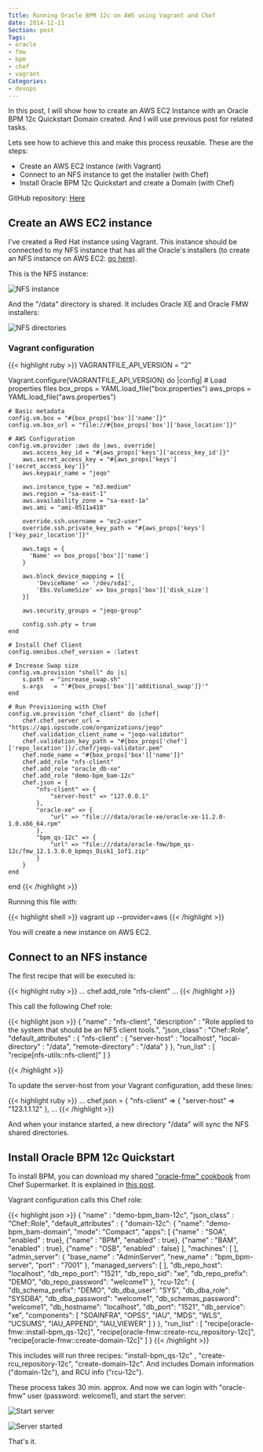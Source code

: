 ```yaml
---
Title: Running Oracle BPM 12c on AWS using Vagrant and Chef
date: 2014-12-11
Section: post
Tags: 
- oracle
- fmw
- bpm
- chef
- vagrant
Categories: 
- devops
---
```


In this post, I will show how to create an AWS EC2 Instance with an Oracle BPM 12c Quickstart Domain created. And I will use previous post for related tasks.

<!--more-->

Lets see how to achieve this and make this process reusable. These are the steps:

- Create an AWS EC2 instance (with Vagrant)
- Connect to an NFS instance to get the installer (with Chef)
- Install Oracle BPM 12c Quickstart and create a Domain (with Chef)

GitHub repository: [Here](https://github.com/jeqo/oracle-bpm-12c-aws)

## Create an AWS EC2 instance

I've created a Red Hat instance using Vagrant. This instance should be connected to my NFS instance that has all the Oracle's installers (to create an NFS instance on AWS EC2: [go here](http://jeqo.github.io/blog/devops/create-nfs-instance-aws/)).

This is the NFS instance:

![NFS instance](/images/2014-12-11-run-bpm-12c-aws/2014-12-11_0836.png "NFS Instance")

And the "/data" directory is shared. It includes Oracle XE and Oracle FMW installers:

![NFS directories](/images/2014-12-11-run-bpm-12c-aws/2014-12-11_0841.png "NFS directories")

### Vagrant configuration

{{< highlight ruby >}}
VAGRANTFILE_API_VERSION = "2"

Vagrant.configure(VAGRANTFILE_API_VERSION) do |config|
	# Load properties files
	box_props = YAML.load_file("box.properties")
	aws_props = YAML.load_file("aws.properties")

	# Basic metadata
	config.vm.box = "#{box_props['box']['name']}"
	config.vm.box_url = "file://#{box_props['box']['base_location']}"

	# AWS Configuration
	config.vm.provider :aws do |aws, override|
		aws.access_key_id = "#{aws_props['keys']['access_key_id']}"
		aws.secret_access_key = "#{aws_props['keys']['secret_access_key']}"
		aws.keypair_name = "jeqo"

		aws.instance_type = "m3.medium"
		aws.region = "sa-east-1"
		aws.availability_zone = "sa-east-1a"
		aws.ami = "ami-0511a418"

		override.ssh.username = "ec2-user"
		override.ssh.private_key_path = "#{aws_props['keys']['key_pair_location']}"

		aws.tags = {
		  'Name' => box_props['box']['name']
		}

		aws.block_device_mapping = [{
			'DeviceName' => '/dev/sda1',
			'Ebs.VolumeSize' => box_props['box']['disk_size']
		}]

		aws.security_groups = "jeqo-group"

		config.ssh.pty = true
	end

	# Install Chef Client
	config.omnibus.chef_version = :latest

	# Increase Swap size
	config.vm.provision "shell" do |s|
		s.path	= "increase_swap.sh"
		s.args   = "'#{box_props['box']['additional_swap']}'"
	end

	# Run Provisioning with Chef
	config.vm.provision "chef_client" do |chef|
		chef.chef_server_url = "https://api.opscode.com/organizations/jeqo"
		chef.validation_client_name = "jeqo-validator"
		chef.validation_key_path = "#{box_props['chef']['repo_location']}/.chef/jeqo-validator.pem"
		chef.node_name = "#{box_props['box']['name']}"
		chef.add_role "nfs-client"
		chef.add_role "oracle_db-xe"
		chef.add_role "demo-bpm_bam-12c"
		chef.json = {
			"nfs-client" => {
				"server-host" => "127.0.0.1"
			},
			"oracle-xe" => {
				"url" => "file:///data/oracle-xe/oracle-xe-11.2.0-1.0.x86_64.rpm"
			},
			"bpm_qs-12c" => {
				"url" => "file:///data/oracle-fmw/bpm_qs-12c/fmw_12.1.3.0.0_bpmqs_Disk1_1of1.zip"
			}
		}
	end
end
{{< /highlight >}}


Running this file with:

{{< highlight shell >}}
vagrant up --provider=aws
{{< /highlight >}}

You will create a new instance on AWS EC2.

## Connect to an NFS instance

The first recipe that will be executed is:

{{< highlight ruby >}}
...
  chef.add_role "nfs-client"
...
{{< /highlight >}}

This call the following Chef role:

{{< highlight json >}}
{
  "name" : "nfs-client",
  "description" : "Role applied to the system that should be an NFS client tools.",
  "json_class" : "Chef::Role",
  "default_attributes" : {
    "nfs-client" : {
      "server-host" : "localhost",
      "local-directory" : "/data",
      "remote-directory" : "/data"
    }
  },
  "run_list" : [
    "recipe[nfs-utils::nfs-client]"
  ]
}

{{< /highlight >}}

To update the server-host from your Vagrant configuration, add these lines:

{{< highlight ruby >}}
...
chef.json = {
  "nfs-client" => {
    "server-host" => "123.1.1.12"
  },
  ...
{{< /highlight >}}

And when your instance started, a new directory "/data" will sync the NFS shared directories.

## Install Oracle BPM 12c Quickstart

To install BPM, you can download my shared ["oracle-fmw" cookbook](https://supermarket.chef.io/cookbooks/oracle-fmw) from Chef Supermarket. It is explained in [this post](http://jeqo.github.io/blog/devops/chef-cookbook-oracle-fmw-12c/).

Vagrant configuration calls this Chef role:

{{< highlight json >}}
{
  "name" : "demo-bpm_bam-12c",
  "json_class" : "Chef::Role",
  "default_attributes" : {
    "domain-12c": {
      "name": "demo-bpm_bam-domain",
      "mode": "Compact",
      "apps": [
        {"name" : "SOA", "enabled" : true},
        {"name" : "BPM", "enabled" : true},
        {"name" : "BAM", "enabled" : true},
        {"name" : "OSB", "enabled" : false}
      ],
      "machines": [
      ],
      "admin_server": {
        "base_name" : "AdminServer",
        "new_name" : "bpm_bpm-server",
        "port" : "7001"
      },
      "managed_servers": [
      ],
      "db_repo_host": "localhost",
      "db_repo_port": "1521",
      "db_repo_sid": "xe",
      "db_repo_prefix": "DEMO",
      "db_repo_password": "welcome1"
    },
    "rcu-12c": {
      "db_schema_prefix": "DEMO",
      "db_dba_user": "SYS",
      "db_dba_role": "SYSDBA",
      "db_dba_password": "welcome1",
      "db_schemas_password": "welcome1",
      "db_hostname": "localhost",
      "db_port": "1521",
      "db_service": "xe",
      "components": [
        "SOAINFRA",
        "OPSS",
        "IAU",
        "MDS",
        "WLS",
        "UCSUMS",
        "IAU_APPEND",
        "IAU_VIEWER"
      ]
    }
  },
  "run_list" : [
    "recipe[oracle-fmw::install-bpm_qs-12c]",
    "recipe[oracle-fmw::create-rcu_repository-12c]",
    "recipe[oracle-fmw::create-domain-12c]"
  ]
}
{{< /highlight >}}

This includes will run three recipes: "install-bpm_qs-12c" , "create-rcu_repository-12c", "create-domain-12c". And includes Domain information ("domain-12c"), and RCU info ("rcu-12c").

These process takes 30 min. approx. And now we can login with "oracle-fmw" user (password: welcome1), and start the server:

![Start server](/images/2014-12-11-run-bpm-12c-aws/2014-12-11_0930.png "Stating WebLogic Server")

![Server started](/images/2014-12-11-run-bpm-12c-aws/2014-12-11_0931.png "WebLogic Server with BPM started")

That's it.
